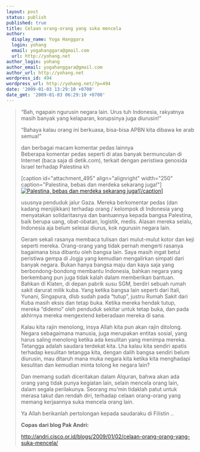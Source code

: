 ```yaml
---
layout: post
status: publish
published: true
title: Celaan orang-orang yang suka mencela
author:
  display_name: Yoga Hanggara
  login: yohang
  email: yogahanggara@gmail.com
  url: http://yohang.net
author_login: yohang
author_email: yogahanggara@gmail.com
author_url: http://yohang.net
wordpress_id: 494
wordpress_url: http://yohang.net/?p=494
date: '2009-01-03 13:29:10 +0700'
date_gmt: '2009-01-03 06:29:10 +0700'
---
```

> “Bah, ngapain ngurusin negara lain. Urus tuh Indonesia, rakyatnya masih banyak yang kelaparan, korupsinya juga diurusin!”
> 
> “Bahaya kalau orang ini berkuasa, bisa-bisa APBN kita dibawa ke arab semua!”
> 
> dan berbagai macam komentar pedas lainnya  
> Beberapa komentar pedas seperti di atas banyak bermunculan di Internet (baca saja di detik.com), terkait dengan peristiwa genosida Israel terhadap Palestina kh
> 
> [caption id="attachment\_495" align="alignright" width="250" caption="Palestina, bebas dan merdeka sekarang juga!"] [![Palestina, bebas dan merdeka sekarang juga!](http://yohang.net/wp-content/uploads/2009/01/captakcf11005191349mideast_israel_palestinians_akcf110.jpg "Palestina, bebas dan merdeka sekarang juga!")[/caption]](http://yohang.net/wp-content/uploads/2009/01/captakcf11005191349mideast_israel_palestinians_akcf110.jpg)
> 
> ususnya penduduk jalur Gaza. Mereka berkomentar pedas (dan kadang menjijikkan) terhadap orang / kelompok di Indonesia yang menyatakan solidaritasnya dan bantuannya kepada bangsa Palestina, baik berupa uang, obat-obatan, logistik, medis. Alasan mereka selalu, Indonesia aja belum selesai diurus, kok ngurusin negara lain.
> 
> Geram sekali rasanya membaca tulisan dari mulut-mulut kotor dan keji seperti mereka. Orang-orang yang tidak pernah mengerti rasanya bagaimana bisa dibantu oleh bangsa lain. Saya masih ingat betul peristiwa gempa di Jogja yang kemudian mengalirkan simpati dari banyak negara. Bukan hanya bangsa maju dan kaya saja yang berbondong-bondong membantu Indonesia, bahkan negara yang berkembang pun juga tidak kalah dalam memberikan bantuan. Bahkan di Klaten, di depan pabrik susu SGM, berdiri sebuah rumah sakit darurat milik kuba. Yang ketika bangsa lain seperti dari Itali, Yunani, Singapura, dlsb sudah pada “tutup”, justru Rumah Sakit dari Kuba masih eksis dan tetap buka. Ketika mereka hendak tutup, mereka “didemo” oleh penduduk sekitar untuk tetap buka, dan pada akhirnya mereka mengextend keberadaan mereka di sana.
> 
> Kalau kita rajin menolong, insya Allah kita pun akan rajin ditolong. Negara sebagaimana manusia, juga merupakan entitas sosial, yang harus saling menolong ketika ada kesulitan yang menimpa mereka. Tetangga adalah saudara terdekat kita. Lha kalau kita sendiri apatis terhadap kesulitan tetangga kita, dengan dalih bangsa sendiri belum diurusin, mau ditaruh mana muka negara kita ketika kita menghadapi kesulitan dan kemudian minta tolong ke negara lain?
> 
> Dan memang sudah diceritakan dalam Alquran, bahwa akan ada orang yang tidak punya kegiatan lain, selain mencela orang lain, dalam segala perilakunya. Seorang mu’min tidaklah patut untuk merasa takut dan rendah diri, terhadap celaan orang-orang yang memang kerjaannya suka mencela orang lain.
> 
> Ya Allah berikanlah pertolongan kepada saudaraku di Filistin ..
> 
> **Copas dari blog Pak Andri:**
> 
> http://andri.cisco.or.id/blogs/2009/01/02/celaan-orang-orang-yang-suka-mencela/